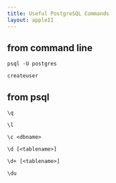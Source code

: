```yaml
---
title: Useful PostgreSQL Commands
layout: appleII
---
```


from command line
-----------------

`psql -U postgres`

`createuser`

from psql
---------

`\q`

`\l`

`\c <dbname>`

`\d [<tablename>]`

`\d+ [<tablename>]`

`\du`
